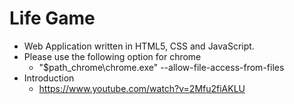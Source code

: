 # Life Game

- Web Application written in HTML5, CSS and JavaScript.
- Please use the following option for chrome
  - "\$path_chrome\chrome.exe" --allow-file-access-from-files
- Introduction
  - <https://www.youtube.com/watch?v=2Mfu2fiAKLU>

